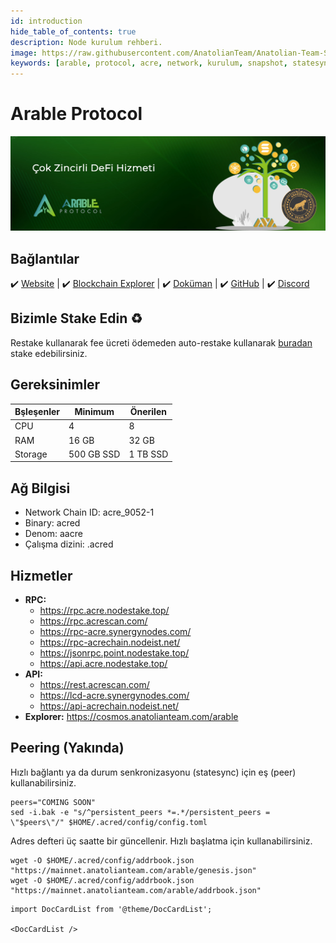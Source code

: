 ```yaml
---
id: introduction
hide_table_of_contents: true
description: Node kurulum rehberi.
image: https://raw.githubusercontent.com/AnatolianTeam/Anatolian-Team-Services/main/i18n/tr/docusaurus-plugin-content-docs/current/Mainnet/Cosmos-Ecosystem/arable-protocol/img/Arable-Service-Cover.jpg
keywords: [arable, protocol, acre, network, kurulum, snapshot, statesync, güncelleme]
---
```

# Arable Protocol

![Arable](./img/Arable-Service.jpg)

## Bağlantılar
 ✔️ [Website](https://www.arable.finance/) |
 ✔️ [Blockchain Explorer](https://cosmos.anatolianteam.com/arable) |
 ✔️ [Doküman](https://about.arable.finance/) |
 ✔️ [GitHub](https://github.com/ArableProtocol) |
 ✔️ [Discord](http://discord.gg/arable)

## Bizimle Stake Edin ♻️
Restake kullanarak fee ücreti ödemeden auto-restake kullanarak [buradan](https://restake.anatolianteam.com/acrechain/acrevaloper10uc3h2348v9dxa7evkjhep8xxtsd8f7de3xg5t) stake edebilirsiniz.

## Gereksinimler

| Bşleşenler | Minimum | **Önerilen** |
| ------------ | ------------ | ------------ |
| CPU |	4 | 8 |
| RAM	| 16 GB | 32 GB |
| Storage	| 500 GB SSD | 1 TB SSD | 

## Ağ Bilgisi 

* Network Chain ID: acre_9052-1
* Binary: acred
* Denom: aacre
* Çalışma dizini: .acred

## Hizmetler
* **RPC:**
    * https://rpc.acre.nodestake.top/
    * https://rpc.acrescan.com/
    * https://rpc-acre.synergynodes.com/
    * https://rpc-acrechain.nodeist.net/
    * https://jsonrpc.point.nodestake.top/
    * https://api.acre.nodestake.top/
* **API:**
    * https://rest.acrescan.com/
    * https://lcd-acre.synergynodes.com/
    * https://api-acrechain.nodeist.net/
* **Explorer:** https://cosmos.anatolianteam.com/arable

## Peering (Yakında)
Hızlı bağlantı ya da durum senkronizasyonu (statesync) için eş (peer) kullanabilirsiniz.
```shell
peers="COMING SOON"
sed -i.bak -e "s/^persistent_peers *=.*/persistent_peers = \"$peers\"/" $HOME/.acred/config/config.toml
```
Adres defteri üç saatte bir güncellenir. Hızlı başlatma için kullanabilirsiniz.
```shell
wget -O $HOME/.acred/config/addrbook.json "https://mainnet.anatolianteam.com/arable/genesis.json"
wget -O $HOME/.acred/config/addrbook.json "https://mainnet.anatolianteam.com/arable/addrbook.json"
```

```mdx-code-block
import DocCardList from '@theme/DocCardList';

<DocCardList />
```
